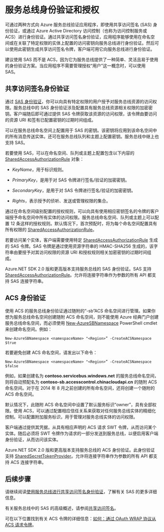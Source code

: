 <properties 
   pageTitle="服务总线身份验证和授权 | Azure"
   description="共享访问签名 (SAS) 身份验证概述。"
   services="service-bus"
   documentationCenter="na"
   authors="sethmanheim"
   manager="timlt"
   editor="tysonn" />
<tags 
   ms.service="service-bus"
   ms.date="12/09/2015"
   wacn.date="01/14/2016" />

# 服务总线身份验证和授权

可通过两种方式向 Azure 服务总线验证应用程序，即使用共享访问签名 (SAS) 身份验证，或通过 Azure Active Directory 访问控制（也称为访问控制服务或 ACS）进行身份验证。通过共享访问签名身份验证，应用程序能够使用在命名空间或在关联了特定权限的实体上配置的访问密钥向服务总线进行身份验证。然后可以使用此密钥生成共享访问签名令牌，客户端可用它向服务总线进行身份验证。

建议使用 SAS 而不是 ACS，因为它为服务总线提供了一种简单、灵活且易于使用的身份验证方案。当应用程序不需要管理授权“用户”这一概念时，可以使用 SAS。

## 共享访问签名身份验证

通过 [SAS 身份验证](/documentation/articles/service-bus-sas-overview)，你可以向具有特定权限的用户授予对服务总线资源的访问权限。服务总线中的 SAS 身份验证涉及配置具有服务总线资源相关权限的加密密钥。客户端随后即可通过提供 SAS 令牌获取该资源的访问权限，该令牌由要访问的资源 URI 和签有已配置密钥的过期时间组成。

可以在服务总线命名空间上配置用于 SAS 的密钥。该密钥将应用到该命名空间中的所有消息传送实体。还可在服务总线队列和主题上配置密钥。服务总线中继上也支持 SAS。

若要使用 SAS，可以在命名空间、队列或主题上配置包含以下内容的 [SharedAccessAuthorizationRule](https://msdn.microsoft.com/zh-cn/library/azure/microsoft.servicebus.messaging.sharedaccessauthorizationrule.aspx) 对象：

- *KeyName*，用于标识规则。

- *PrimaryKey*，是用于对 SAS 令牌进行签名/验证的加密密钥。

- *SecondaryKey*，是用于对 SAS 令牌进行签名/验证的加密密钥。

- *Rights*，表示授予的侦听、发送或管理权限的集合。

通过在命名空间级别配置的授权规则，可以向具有使用相应密钥签名的令牌的客户端授予命名空间中所有实体的访问权限。服务总线命名空间、队列或主题上可以配置 12 条这样的授权规则。默认情况下，首次预配时，将为每个命名空间配置具有所有权限的 [SharedAccessAuthorizationRule](https://msdn.microsoft.com/zh-cn/library/azure/microsoft.servicebus.messaging.sharedaccessauthorizationrule.aspx)。

若要访问某个实体，客户端需要使用特定 [SharedAccessAuthorizationRule](https://msdn.microsoft.com/zh-cn/library/azure/microsoft.servicebus.messaging.sharedaccessauthorizationrule.aspx) 生成的 SAS 令牌。SAS 令牌是通过使用资源字符串的 HMAC-SHA256 生成的，该字符串由要授予对其访问权限的资源 URI 和授权规则相关加密密钥的过期时间组成。

Azure.NET SDK 2.0 版和更高版本支持服务总线的 SAS 身份验证。SAS 支持 [SharedAccessAuthorizationRule](https://msdn.microsoft.com/zh-cn/library/azure/microsoft.servicebus.messaging.sharedaccessauthorizationrule.aspx)。允许将连接字符串作为参数的所有 API 都支持 SAS 连接字符串。

## ACS 身份验证

使用 ACS 的服务总线身份验证通过随附的“-sb”ACS 命名空间进行管理。如果你想为服务总线命名空间创建随附 ACS 命名空间，则不能使用 Azure 经典门户创建服务总线命名空间，而必须使用 [New-AzureSBNamespace](https://msdn.microsoft.com/zh-cn/library/azure/dn495165.aspx) PowerShell cmdlet 来创建命名空间。例如：

```
New-AzureSBNamespace <namespaceName> "<Region>” -CreateACSNamespace $true
```

若要避免创建 ACS 命名空间，请发出以下命令：

```
New-AzureSBNamespace <namespaceName> "<Region>” -CreateACSNamespace $false
```

例如，如果创建名为 **contoso.servicebus.windows.net** 的服务总线命名空间，则将自动预配名为 **contoso-sb.accesscontrol.chinacloudapi.cn** 的随附 ACS 命名空间。对于在 2014 年 8 月之前创建的所有命名空间，还将创建一个随附的 ACS 命名空间。

默认情况下，此随附 ACS 命名空间中设置了默认服务标识“owner”，具有全部权限。使用 ACS，可以通过配置相应信任关系来获取对任何服务总线实体的精细化控制。可以配置附加服务标识，用于管理对服务总线实体的访问权限。

客户端通过提供其凭据，从具有相应声明的 ACS 请求 SWT 令牌，从而访问某个实体。随后必须将 SWT 令牌作为请求的一部分发送到服务总线，以便启用客户端身份验证，从而访问该实体。

Azure.NET SDK 2.0 版和更高版本支持服务总线的 ACS 身份验证。此身份验证支持 [SharedSecretTokenProvider](https://msdn.microsoft.com/zh-cn/library/azure/microsoft.servicebus.sharedsecrettokenprovider.aspx)。允许将连接字符串作为参数的所有 API 都支持 ACS 连接字符串。

## 后续步骤

请继续阅读[使用服务总线进行共享访问签名身份验证](/documentation/articles/service-bus-shared-access-signature-authentication)，了解有关 SAS 的更多详细信息。

有关服务总线中的 SAS 的高级概述，请参阅[共享访问签名](/documentation/articles/service-bus-sas-overview)。

可在以下位置找到有关 ACS 令牌的详细信息：[如何：通过 OAuth WRAP 协议从 ACS 请求令牌](https://msdn.microsoft.com/zh-cn/library/hh674475.aspx)。

<!---HONumber=Mooncake_0104_2016-->